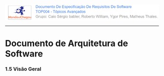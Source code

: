 ![](/assets/logo_mandou_chegou.png)

---

# Documento de Arquitetura de Software

### **1.5 Visão Geral**



